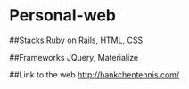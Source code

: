 # Personal-web

##Stacks
Ruby on Rails, HTML, CSS

##Frameworks
JQuery, Materialize

##Link to the web 
http://hankchentennis.com/
